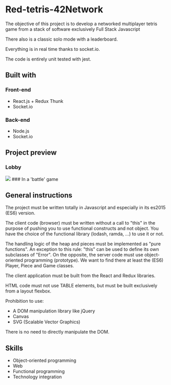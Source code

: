 # Red-tetris-42Network
The objective of this project is to develop a networked multiplayer tetris game from a stack of software exclusively Full Stack Javascript

There also is a classic solo mode with a leaderboard.

Everything is in real time thanks to socket.io.

The code is entirely unit tested with jest.
<!-- 
You can try it out **[here](https://tetris-orange.herokuapp.com/#)**.
It can take some time to load the app, heroku servers must wake up. -->

## Built with

### Front-end

* React.js + Redux Thunk
* Socket.io

### Back-end

* Node.js
* Socket.io
<!-- * Deployed with heroku -->

## Project preview
### Lobby
<img src="https://github.com/Ysrbolles/Red-tetris-42Network/blob/main/images/Home.png" />
### In a 'battle' game


## General instructions

The project must be written totally in Javascript and especially in its es2015 (ES6)
version.

The client code (browser) must be written without a call to "this" in the purpose
of pushing you to use functional constructs and not object. You have the choice of the
functional library (lodash, ramda, ...) to use it or not.

The handling logic of the heap and pieces must be implemented as "pure functions".
An exception to this rule: "this" can be used to define its own subclasses of "Error".
On the opposite, the server code must use object-oriented programming (prototype).
We want to find there at least the (ES6) Player, Piece and Game classes.

The client application must be built from the React and Redux libraries.

HTML code must not use TABLE elements, but must be built exclusively from
a layout flexbox.

Prohibition to use:
* A DOM manipulation library like jQuery
* Canvas
* SVG (Scalable Vector Graphics)
  
There is no need to directly manipulate the DOM.
## Skills

* Object-oriented programming 
* Web 
* Functional programming 
* Technology integration 

